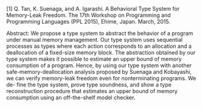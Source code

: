 [1] Q. Tan, K. Suenaga, and A. Igarashi. A Behavioral Type System for Memory-Leak Freedom. The 17th Workshop on Programming and Programming Languages (PPL 2015), Ehime, Japan. March, 2015. 
  
  Abstract: We propose a type system to abstract the behavior of a program under manual memory management. Our type system uses sequential processes as types where each action corresponds to an allocation and a deallocation of a fixed-size memory block. The abstraction obtained by our type system makes it possible to estimate an upper bound of memory consumption of a program. Hence, by using our type system with another safe-memory-deallocation analysis proposed by Suenaga and Kobayashi, we can verify memory-leak freedom even for nonterminating programs. We de- fine the type system, prove type soundness, and show a type reconstruction procedure that estimates an upper bound of memory consumption using an off-the-shelf model checker.
